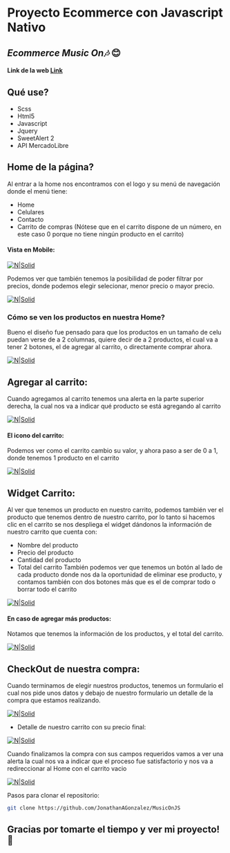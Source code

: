 # Proyecto Ecommerce con Javascript Nativo

## _Ecommerce Music On🎶_ 😊

#### Link de la web [Link ](https://ecommercemusicon.netlify.app/)

## Qué use?

- Scss
- Html5
- Javascript
- Jquery
- SweetAlert 2
- API MercadoLibre

## Home de la página?

Al entrar a la home nos encontramos con el logo y su menú de navegación donde el menú tiene:

- Home
- Celulares
- Contacto
- Carrito de compras (Nótese que en el carrito dispone de un número, en este caso 0 porque no tiene ningún producto en el carrito)

#### Vista en Mobile:

[![N|Solid](https://i.ibb.co/YNM9PNn/Captura-de-pantalla-2021-10-18-103350.png)](https://ecommercemusicon.netlify.app/)

Podemos ver que también tenemos la posibilidad de poder filtrar por precios, donde podemos elegir selecionar, menor precio o mayor precio.

[![N|Solid](https://i.ibb.co/GtyQz82/Captura-de-pantalla-2021-10-18-103700.png)](https://ecommercemusicon.netlify.app/)

### Cómo se ven los productos en nuestra Home?

Bueno el diseño fue pensado para que los productos en un tamaño de celu puedan verse de a 2 columnas, quiere decir de a 2 productos, el cual va a tener 2 botones, el de agregar al carrito, o directamente comprar ahora.

[![N|Solid](https://i.ibb.co/vXB1567/Captura-de-pantalla-2021-10-18-103409.png)](https://ecommercemusicon.netlify.app/)

## Agregar al carrito:

Cuando agregamos al carrito tenemos una alerta en la parte superior derecha, la cual nos va a indicar qué producto se está agregando al carrito

[![N|Solid](https://i.ibb.co/j3X0zz7/Captura-de-pantalla-2021-10-18-103723.png)](https://ecommercemusicon.netlify.app/)

#### El icono del carrito:

Podemos ver como el carrito cambio su valor, y ahora paso a ser de 0 a 1, donde tenemos 1 producto en el carrito

[![N|Solid](https://i.ibb.co/m4yynLZ/Captura-de-pantalla-2021-10-18-103757.png)](https://ecommercemusicon.netlify.app/)

## Widget Carrito:

Al ver que tenemos un producto en nuestro carrito, podemos también ver el producto que tenemos dentro de nuestro carrito, por lo tanto si hacemos clic en el carrito se nos despliega el widget dándonos la información de nuestro carrito que cuenta con:

- Nombre del producto
- Precio del producto
- Cantidad del producto
- Total del carrito
  También podemos ver que tenemos un botón al lado de cada producto donde nos da la oportunidad de eliminar ese producto, y contamos también con dos botones más que es el de comprar todo o borrar todo el carrito

[![N|Solid](https://i.ibb.co/y6pz92B/Captura-de-pantalla-2021-10-18-103810.png)](https://ecommercemusicon.netlify.app/)

#### En caso de agregar más productos:

Notamos que tenemos la información de los productos, y el total del carrito.

[![N|Solid](https://i.ibb.co/LpkJ8T3/Captura-de-pantalla-2021-10-18-103829.png)](https://ecommercemusicon.netlify.app/)

## CheckOut de nuestra compra:

Cuando terminamos de elegir nuestros productos, tenemos un formulario el cual nos pide unos datos y debajo de nuestro formulario un detalle de la compra que estamos realizando.

[![N|Solid](https://i.ibb.co/64vDmBP/Captura-de-pantalla-2021-10-18-103856.png)](https://ecommercemusicon.netlify.app/)

- Detalle de nuestro carrito con su precio final:

[![N|Solid](https://i.ibb.co/wsxqTkT/Captura-de-pantalla-2021-10-18-103845.png)](https://ecommercemusicon.netlify.app/)

Cuando finalizamos la compra con sus campos requeridos vamos a ver una alerta la cual nos va a indicar que el proceso fue satisfactorio y nos va a redireccionar al Home con el carrito vacio

[![N|Solid](https://i.ibb.co/Wt85HZQ/Captura-de-pantalla-2021-10-18-111930.png)](https://ecommercemusicon.netlify.app/)

Pasos para clonar el repositorio:

```sh
git clone https://github.com/JonathanAGonzalez/MusicOnJS
```

## Gracias por tomarte el tiempo y ver mi proyecto!🙌
